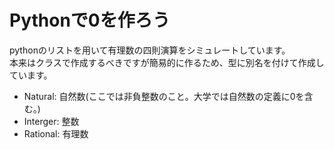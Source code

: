 # Pythonで0を作ろう

pythonのリストを用いて有理数の四則演算をシミュレートしています。  
本来はクラスで作成するべきですが簡易的に作るため、型に別名を付けて作成しています。  

- Natural: 自然数(ここでは非負整数のこと。大学では自然数の定義に0を含む。)  
- Interger: 整数
- Rational: 有理数